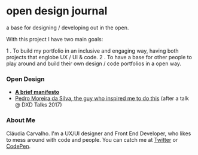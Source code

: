 # open design journal
a base for designing / developing out in the open.

With this project I have two main goals:

1 . To build my portfolio in an inclusive and engaging way, having both projects that englobe UX / UI & code.
2 . To have a base for other people to play around and build their own design / code portfolios in a open way.

### Open Design

- **[A brief manifesto](http://opensourcedesign.net/about/)**
- [Pedro Moreira da Silva, the guy who inspired me to do this](https://twitter.com/pedromscom)
   (after a talk @ DXD Talks 2017)

### About Me

Cláudia Carvalho. I'm a UX/UI designer and Front End Developer, who likes to mess around with code and people.
You can catch me at [Twitter](https://twitter.com/claudiacvlho) or [CodePen](http://codepen.io/stklauz).
